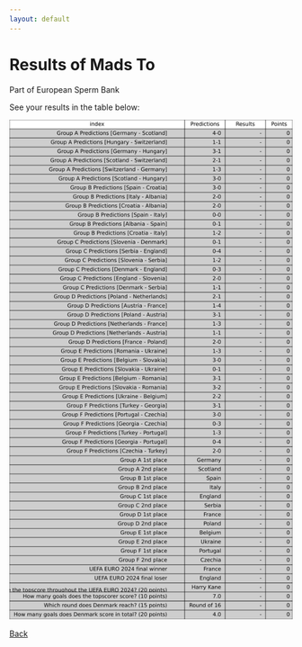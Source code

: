 ```yaml
---
layout: default
---
```


# Results of Mads To 
    
Part of European Sperm Bank
    
See your results in the table below:
    
![Mads To](./user_plots/Mads_To.svg?raw=true)

[Back](https://christianbanggribsvad.github.io/em_spillet.github.io/)